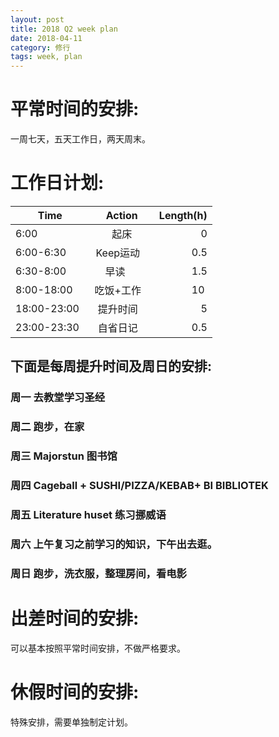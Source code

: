 ```yaml
---
layout: post
title: 2018 Q2 week plan
date: 2018-04-11
category: 修行
tags: week, plan
---
```

# 平常时间的安排:
一周七天，五天工作日，两天周末。
# 工作日计划: 
| Time          | Action        | Length(h)|
| ------------- |:-------------:| -----:|
| 6:00          |  起床         |   0  |
| 6:00-6:30     |  Keep运动     |  0.5 |
| 6:30-8:00     |  早读         |  1.5 |
| 8:00-18:00    |  吃饭+工作    |  10  |
| 18:00-23:00   |  提升时间     |   5  |
| 23:00-23:30   |  自省日记     |  0.5 |
## 下面是每周提升时间及周日的安排: 
### 周一 去教堂学习圣经
### 周二 跑步，在家
### 周三 Majorstun 图书馆
### 周四 Cageball + SUSHI/PIZZA/KEBAB+ BI BIBLIOTEK
### 周五 Literature huset 练习挪威语
### 周六 上午复习之前学习的知识，下午出去逛。
### 周日 跑步，洗衣服，整理房间，看电影

# 出差时间的安排:
可以基本按照平常时间安排，不做严格要求。
# 休假时间的安排:
特殊安排，需要单独制定计划。



